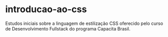 # introducao-ao-css
Estudos iniciais sobre a linguagem de estilização CSS oferecido pelo curso de Desenvolvimento Fullstack do programa Capacita Brasil.
